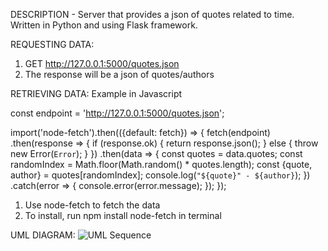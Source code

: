 DESCRIPTION - Server that provides a json of quotes related to time. Written in Python and using Flask framework. 

REQUESTING DATA: 
1) GET http://127.0.0.1:5000/quotes.json
2) The response will be a json of quotes/authors


RETRIEVING DATA: Example in Javascript

const endpoint = 'http://127.0.0.1:5000/quotes.json';

import('node-fetch').then(({default: fetch}) => 
{
    fetch(endpoint)
    .then(response => {
    if (response.ok) 
    {
        return response.json();
    }
    else 
    {
        throw new Error(`Error`);
    }
    })
    .then(data => 
    {
        const quotes = data.quotes;
        const randomIndex = Math.floor(Math.random() * quotes.length);
        const {quote, author} = quotes[randomIndex];
        console.log(`"${quote}" - ${author}`);
    })
    .catch(error => 
    {
      console.error(error.message);
    });
});

1) Use node-fetch to fetch the data
2) To install, run npm install node-fetch in terminal

UML DIAGRAM:
![UML Sequence](https://user-images.githubusercontent.com/110798437/218688492-eb60d617-197e-4b04-a3a7-8cdbccd58a9d.png)

